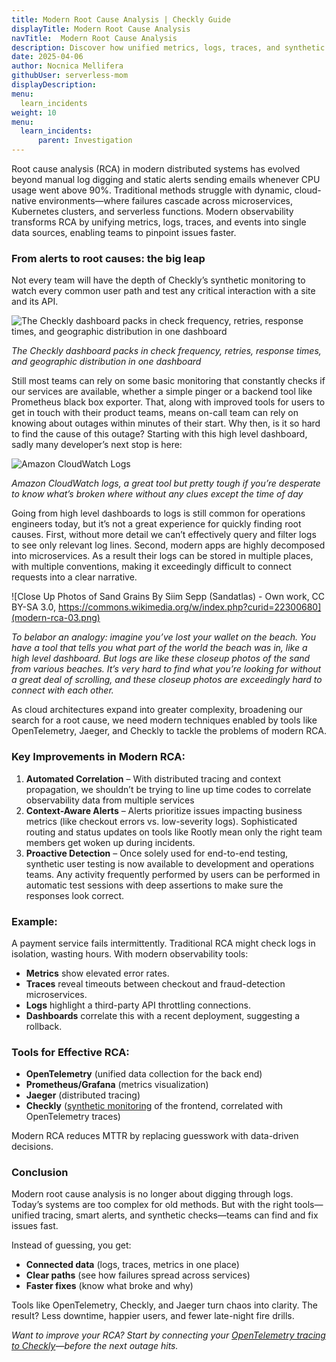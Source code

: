 ```yaml
---
title: Modern Root Cause Analysis | Checkly Guide
displayTitle: Modern Root Cause Analysis 
navTitle:  Modern Root Cause Analysis
description: Discover how unified metrics, logs, traces, and synthetic tests help you pinpoint failures faster, reduce downtime, and more.
date: 2025-04-06
author: Nocnica Mellifera
githubUser: serverless-mom
displayDescription: 
menu:
  learn_incidents
weight: 10
menu:
  learn_incidents:
      parent: Investigation
---
```

Root cause analysis (RCA) in modern distributed systems has evolved beyond manual log digging and static alerts sending emails whenever CPU usage went above 90%. Traditional methods struggle with dynamic, cloud-native environments—where failures cascade across microservices, Kubernetes clusters, and serverless functions. Modern observability transforms RCA by unifying metrics, logs, traces, and events into single data sources, enabling teams to pinpoint issues faster.

### From alerts to root causes: the big leap

Not every team will have the depth of Checkly’s synthetic monitoring to watch every common user path and test any critical interaction with a site and its API. 

![The Checkly dashboard packs in check frequency, retries, response times, and geographic distribution in one dashboard](modern-rca-01.png)

*The Checkly dashboard packs in check frequency, retries, response times, and geographic distribution in one dashboard*

Still most teams can rely on some basic monitoring that constantly checks if our services are available, whether a simple pinger or a backend tool like Prometheus black box exporter. That, along with improved tools for users to get in touch with their product teams, means on-call team can rely on knowing about outages within minutes of their start. Why then, is it so hard to find the cause of this outage? Starting with this high level dashboard, sadly many developer’s next stop is here:

![Amazon CloudWatch Logs](modern-rca-02.png)

*Amazon CloudWatch logs, a great tool but pretty tough if you’re desperate to know what’s broken where without any clues except the time of day*

Going from high level dashboards to logs is still common for operations engineers today, but it’s not a great experience for quickly finding root causes. First, without more detail we can’t effectively query and filter logs to see only relevant log lines. Second, modern apps are highly decomposed into microservices. As a result their logs can be stored in multiple places, with multiple conventions, making it exceedingly difficult to connect requests into a clear narrative. 

![Close Up Photos of Sand Grains By Siim Sepp (Sandatlas) - Own work, CC BY-SA 3.0, https://commons.wikimedia.org/w/index.php?curid=22300680](modern-rca-03.png)

*To belabor an analogy: imagine you’ve lost your wallet on the beach. You have a tool that tells you what part of the world the beach was in, like a high level dashboard. But logs are like these closeup photos of the sand from various beaches. It’s very hard to find what you’re looking for without a great deal of scrolling, and these closeup photos are exceedingly hard to connect with each other.*

As cloud architectures expand into greater complexity, broadening our search for a root cause, we need modern techniques enabled by tools like OpenTelemetry, Jaeger, and Checkly to tackle the problems of modern RCA.

### Key Improvements in Modern RCA:

1. **Automated Correlation** – With distributed tracing and context propagation, we shouldn’t be trying to line up time codes to correlate observability data from multiple services
2. **Context-Aware Alerts** – Alerts prioritize issues impacting business metrics (like checkout errors vs. low-severity logs). Sophisticated routing and status updates on tools like Rootly mean only the right team members get woken up during incidents.
3. **Proactive Detection** – Once solely used for end-to-end testing, synthetic user testing is now available to development and operations teams. Any activity frequently performed by users can be performed in automatic test sessions with deep assertions to make sure the responses look correct.

### Example:

A payment service fails intermittently. Traditional RCA might check logs in isolation, wasting hours. With modern observability tools:

- **Metrics** show elevated error rates.
- **Traces** reveal timeouts between checkout and fraud-detection microservices.
- **Logs** highlight a third-party API throttling connections.
- **Dashboards** correlate this with a recent deployment, suggesting a rollback.

### Tools for Effective RCA:

- **OpenTelemetry** (unified data collection for the back end)
- **Prometheus/Grafana** (metrics visualization)
- **Jaeger** (distributed tracing)
- **Checkly** ([synthetic monitoring](https://www.checklyhq.com/blog/what-is-synthetic-monitoring/) of the frontend, correlated with OpenTelemetry traces)

Modern RCA reduces MTTR  by replacing guesswork with data-driven decisions. 

### Conclusion

Modern root cause analysis is no longer about digging through logs. Today’s systems are too complex for old methods. But with the right tools—unified tracing, smart alerts, and synthetic checks—teams can find and fix issues fast.

Instead of guessing, you get:

- **Connected data** (logs, traces, metrics in one place)
- **Clear paths** (see how failures spread across services)
- **Faster fixes** (know what broke and why)

Tools like OpenTelemetry, Checkly, and Jaeger turn chaos into clarity. The result? Less downtime, happier users, and fewer late-night fire drills.

*Want to improve your RCA? Start by connecting your [OpenTelemetry tracing to Checkly](https://www.checklyhq.com/docs/traces-open-telemetry/)—before the next outage hits.*